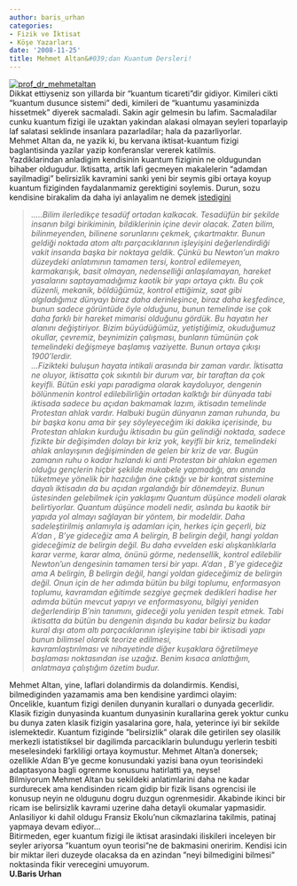 ```yaml
---
author: baris_urhan
categories:
- Fizik ve İktisat
- Köşe Yazarları
date: '2008-11-25'
title: Mehmet Altan&#039;dan Kuantum Dersleri!
---
```


[![](http://46.137.161.244/wp-content/uploads/2008/11/prof_dr_mehmetaltan.jpg "prof_dr_mehmetaltan")](http://46.137.161.244/wp-content/uploads/2008/11/prof_dr_mehmetaltan.jpg)  
Dikkat ettiyseniz son yillarda bir “kuantum ticareti”dir gidiyor. Kimileri cikti “kuantum dusunce sistemi” dedi, kimileri de “kuantumu yasaminizda hissetmek” diyerek sacmaladi. Sakin agir gelmesin bu lafim. Sacmaladilar cunku kuantum fizigi ile uzaktan yakindan alakasi olmayan seyleri toparlayip laf salatasi seklinde insanlara pazarladilar; hala da pazarliyorlar.  
Mehmet Altan da, ne yazik ki, bu kervana iktisat-kuantum fizigi baglantisinda yazilar yazip konferanslar vererek katilmis.  
Yazdiklarindan anladigim kendisinin kuantum fiziginin ne oldugundan bihaber oldugudur. Iktisatta, artik lafi gecmeyen makalelerin “adamdan sayilmadigi” belirsizlik kavramini sanki yeni bir seymis gibi ortaya koyup kuantum fiziginden faydalanmamiz gerektigini soylemis. Durun, sozu kendisine birakalim da daha iyi anlayalim ne demek [istedigini](http://www.istanbulrotary.org/%5Cgenel%5C2004-2005%20DONEMI%5Ckonusmalar%5CProf%20%20Dr%20%20Mehmet%20Altan%20konusma%20metni.pdf)

> *…..Bilim ilerledikçe tesadüf ortadan kalkacak. Tesadüfün bir şekilde insanın bilgi birikiminin, bildiklerinin içine devir olacak. Zaten bilim, bilinmeyenden, bilinene sorunlarını çekmek, çıkartmaktır. Bunun geldiği noktada atom altı parçacıklarının işleyişini değerlendirdiği vakit insanda başka bir noktaya geldik. Çünkü bu Newton’un makro düzeydeki anlatımının tamamen tersi, kontrol edilemeyen, karmakarışık, basit olmayan, nedenselliği anlaşılamayan, hareket yasalarını saptayamadığımız kaotik bir yapı ortaya çıktı. Bu çok düzenli, mekanik, böldüğümüz, kontrol ettiğimiz, saat gibi algıladığımız dünyayı biraz daha derinleşince, biraz daha keşfedince, bunun sadece görüntüde öyle olduğunu, bunun temelinde ise çok daha farklı bir hareket mimarisi olduğunu gördük. Bu hayatın her alanını değiştiriyor. Bizim büyüdüğümüz, yetiştiğimiz, okuduğumuz okullar, çevremiz, beynimizin çalışması, bunların tümünün çok temelindeki değişmeye başlamış vaziyette. Bunun ortaya çıkışı 1900’lerdir.*  
> *…Fizikteki buluşun hayata intikali arasında bir zaman vardır. İktisatta ne oluyor, iktisatta çok sıkıntılı bir durum* *var, bir taraftan da çok keyifli. Bütün eski yapı paradigma olarak kaydoluyor, dengenin bölünmenin kontrol edilebilirliğin ortadan kalktığı bir dünyada tabi iktisada sadece bu açıdan bakmamak lazım, iktisadın temelinde Protestan ahlak vardır. Halbuki bugün dünyanın zaman ruhunda, bu bir başka konu ama bir şey söyleyeceğim iki dakika içerisinde, bu Protestan ahlakın kurduğu iktisadın bu gün gelindiği noktada, sadece fizikte bir değişimden dolayı bir kriz yok, keyifli bir kriz, temelindeki ahlak anlayışının değişiminden de gelen bir kriz de var. Bugün zamanın ruhu o kadar hızlandı ki anti Protestan bir ahlakın egemen olduğu gençlerin hiçbir* *şekilde mukabele yapmadığı, anı anında tüketmeye yönelik bir hazcılığın öne çıktığı ve bir kontrat sistemine dayalı iktisadın da bu açıdan ırgalandığı bir dönemdeyiz. Bunun üstesinden gelebilmek için yaklaşımı Quantum düşünce modeli olarak belirtiyorlar. Quantum düşünce modeli nedir, aslında bu kaotik bir yapıda yol almayı sağlayan bir yöntem, bir modeldir. Daha sadeleştirilmiş anlamıyla iş adamları için, herkes için geçerli, biz A’dan , B’ye gideceğiz ama A belirgin, B belirgin değil, hangi yoldan gideceğimiz de belirgin değil. Bu daha evvelden eski alışkanlıklarla karar verme, karar alma, önünü görme, nedensellik, kontrol edilebilir Newton’un dengesinin tamamen tersi bir yapı. A’dan , B’ye gideceğiz ama A belirgin, B belirgin değil, hangi yoldan gideceğimiz de belirgin değil. Onun için de her adımda bütün bu bilgi toplumu, enformasyon toplumu, kavramdan eğitimde sezgiye geçmek dedikleri hadise her adımda bütün mevcut yapıyı ve enformasyonu, bilgiyi yeniden değerlendirip B’nin tanımını, gideceği yolu yeniden tespit etmek. Tabi iktisatta da bütün bu dengenin dışında bu kadar belirsiz bu kadar kural dışı atom altı parçacıklarının işleyişine tabi bir iktisadi yapı bunun bilimsel olarak teorize edilmesi,*  
> *kavramlaştırılması ve nihayetinde diğer kuşaklara öğretilmeye başlaması noktasından ise uzağız. Benim kısaca anlattığım, anlatmaya çalıştığım özetim budur.*

Mehmet Altan, yine, laflari dolandirmis da dolandirmis. Kendisi, bilmediginden yazamamis ama ben kendisine yardimci olayim:  
Oncelikle, kuantum fizigi denilen dunyanin kurallari o dunyada gecerlidir. Klasik fizigin dunyasinda kuantum dunyasinin kurallarina gerek yoktur cunku bu dunya zaten klasik fizigin yasalarina gore, hala, yeterince iyi bir sekilde islemektedir. Kuantum fiziginde ”belirsizlik” olarak dile getirilen sey olasilik merkezli istatistiksel bir dagilimda parcaciklarin bulundugu yerlerin tesbiti meselesindeki farkliligi ortaya koymustur. Mehmet Altan’a donersek; ozellikle A’dan B’ye gecme konusundaki yazisi bana oyun teorisindeki adaptasyona bagli ogrenme konusunu hatirlatti ya, neyse!  
Bilmiyorum Mehmet Altan bu sekildeki anlatimlarini daha ne kadar surdurecek ama kendisinden ricam gidip bir fizik lisans ogrencisi ile konusup neyin ne oldugunu dogru duzgun ogrenmesidir. Akabinde ikinci bir ricam ise belirsizlik kavrami uzerine daha detayli okumalar yapmasidir. Anlasiliyor ki dahil oldugu Fransiz Ekolu’nun cikmazlarina takilmis, patinaj yapmaya devam ediyor…  
Bitirmeden, eger kuantum fizigi ile iktisat arasindaki iliskileri inceleyen bir seyler ariyorsa ”kuantum oyun teorisi”ne de bakmasini oneririm. Kendisi icin bir miktar ileri duzeyde olacaksa da en azindan ”neyi bilmedigini bilmesi” noktasinda fikir verecegini umuyorum.  
 **U.Baris Urhan**